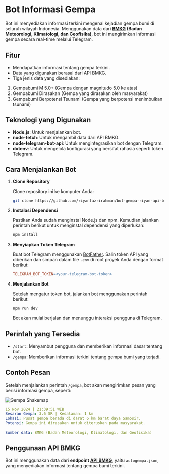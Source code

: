 # Bot Informasi Gempa

Bot ini menyediakan informasi terkini mengenai kejadian gempa bumi di seluruh wilayah Indonesia. Menggunakan data dari **[BMKG](https://data.bmkg.go.id/gempabumi/) (Badan Meteorologi, Klimatologi, dan Geofisika)**, bot ini mengirimkan informasi gempa secara real-time melalui Telegram.

## Fitur

- Mendapatkan informasi tentang gempa terkini.
- Data yang digunakan berasal dari API BMKG.
- Tiga jenis data yang disediakan:

1. Gempabumi M 5.0+ (Gempa dengan magnitudo 5.0 ke atas)
2. Gempabumi Dirasakan (Gempa yang dirasakan oleh masyarakat)
3. Gempabumi Berpotensi Tsunami (Gempa yang berpotensi menimbulkan tsunami)

## Teknologi yang Digunakan

- **Node.js**: Untuk menjalankan bot.
- **node-fetch**: Untuk mengambil data dari API BMKG.
- **node-telegram-bot-api**: Untuk mengintegrasikan bot dengan Telegram.
- **dotenv**: Untuk mengelola konfigurasi yang bersifat rahasia seperti token Telegram.

## Cara Menjalankan Bot

1. **Clone Repository**

   Clone repository ini ke komputer Anda:

   ```bash
   git clone https://github.com/riyanfazrirahman/bot-gempa-riyan-api-bmkg.git
   ```

2. **Instalasi Dependensi**

   Pastikan Anda sudah menginstal Node.js dan npm. Kemudian jalankan perintah berikut untuk menginstal dependensi yang diperlukan:

   ```bash
   npm install
   ```

3. **Menyiapkan Token Telegram**

   Buat bot Telegram menggunakan [BotFather](https://t.me/botfather).
   Salin token API yang diberikan dan simpan dalam file `.env` di root proyek Anda dengan format berikut:

   ```makefile
   TELEGRAM_BOT_TOKEN=<your-telegram-bot-token>
   ```

4. **Menjalankan Bot**

   Setelah mengatur token bot, jalankan bot menggunakan perintah berikut:

   ```bash
   npm run dev
   ```

   Bot akan mulai berjalan dan menunggu interaksi pengguna di Telegram.

## Perintah yang Tersedia

- `/start`: Menyambut pengguna dan memberikan informasi dasar tentang bot.
- `/gempa`: Memberikan informasi terkini tentang gempa bumi yang terjadi.

## Contoh Pesan

Setelah menjalankan perintah `/gempa`, bot akan mengirimkan pesan yang berisi informasi gempa, seperti:

![Gempa Shakemap](https://data.bmkg.go.id/DataMKG/TEWS/20241115213951.mmi.jpg)

```yaml
15 Nov 2024 | 21:39:51 WIB
Besaran Gempa: 3.6 SR | Kedalaman: 1 km
Lokasi: Pusat gempa berada di darat 6 km barat daya Samosir.
Potensi: Gempa ini dirasakan untuk diteruskan pada masyarakat.

Sumber data: BMKG (Badan Meteorologi, Klimatologi, dan Geofisika)
```

## Penggunaan API BMKG

Bot ini menggunakan data dari **endpoint [API BMKG](https://data.bmkg.go.id/gempabumi/)**, yaitu `autogempa.json`, yang menyediakan informasi tentang gempa bumi terkini.
